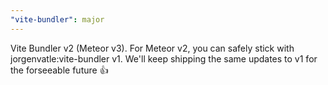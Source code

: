 ```yaml
---
"vite-bundler": major
---
```


Vite Bundler v2 (Meteor v3). For Meteor v2, you can safely stick with jorgenvatle:vite-bundler v1. We'll keep shipping the same updates to v1 for the forseeable future 👍
